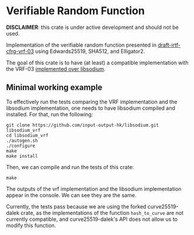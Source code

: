 # Verifiable Random Function
**DISCLAIMER**: this crate is under active development and should not be used.

Implementation of the verifiable random function presented in 
[draft-irtf-cfrg-vrf-03](https://datatracker.ietf.org/doc/html/draft-irtf-cfrg-vrf-03) using
Edwards25519, SHA512, and Elligator2. 

The goal of this crate is to have (at least) a compatible implementation with 
the VRF-03 [implemented over libsodium](https://github.com/input-output-hk/libsodium/tree/draft-irtf-cfrg-vrf-03/src/libsodium).

## Minimal working example
To effectively run the tests comparing the VRF implementation and the libsodium
implementation, one needs to have libsodium compiled and installed. For that, 
run the following: 

```shell
git clone https://github.com/input-output-hk/libsodium.git libsodium_vrf
cd libsodium_vrf
./autogen.sh
./configure
make
make install
```

Then, we can compile and run the tests of this crate: 
```shell
make
```
The outputs of the vrf implementation and the libsodium implementation 
appear in the console. We can see they are the same. 

Currently, the tests pass because we are using the forked curve25519-dalek 
crate, as the implementations of the function `hash_to_curve` are not 
currently compatible, and curve25519-dalek's API does not allow us to modify
this function. 